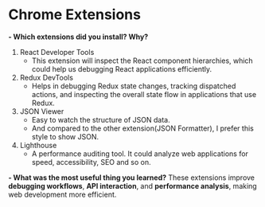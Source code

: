 # Chrome Extensions

**- Which extensions did you install? Why?**

1. React Developer Tools
   - This extension will inspect the React component hierarchies, which could help us debugging React applications efficiently.
2. Redux DevTools
   - Helps in debugging Redux state changes, tracking dispatched actions, and inspecting the overall state flow in applications that use Redux.
3. JSON Viewer
   - Easy to watch the structure of JSON data.
   - And compared to the other extension(JSON Formatter), I prefer this style to show JSON.
4. Lighthouse
   - A performance auditing tool. It could analyze web applications for speed, accessibility, SEO and so on.

**- What was the most useful thing you learned?**
These extensions improve **debugging workflows**, **API interaction**, and **performance analysis**, making web development more efficient.
